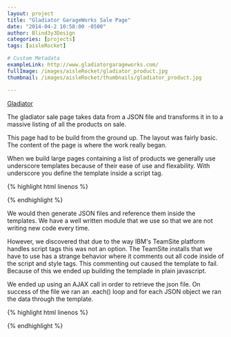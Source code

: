 ```yaml
---
layout: project
title: "Gladiator GarageWorks Sale Page"
date: "2014-04-2 10:58:00 -0500"
author: Blind3y3Design
categories: [projects]
tags: [aisleRocket]

# Custom Metadata
exampleLink: http://www.gladiatorgarageworks.com/
fullImage: /images/aisleRocket/gladiator_product.jpg
thumbnail: /images/aisleRocket/thumbnails/gladiator_product.jpg

---
```


[Gladiator](http://www.gladiatorgarageworks.com/global_Product-Sale.content.html)

The gladiator sale page takes data from a JSON file and transforms it in to a massive listing of all the products on sale.

<!--more-->

This page had to be build from the ground up. The layout was fairly basic. The content of the page is where the work really began.

When we build large pages containing a list of products we generally use underscore templates because of their ease of use and flexability. With underscore you define the template inside a script tag. 

{% highlight html linenos %}
<script type="template">
	//You put your template data here
	<%= Variable %>
</script>
{% endhighlight %}


We would then generate JSON files and reference them inside the templates. We have a well written module that we use so that we are not writing new code every time.

However, we discovered that due to the way IBM's TeamSite platform handles script tags this was not an option. The TeamSite installs that we have to use has a strange behavior where it comments out all code inside of the script and style tags. This commenting out caused the template to fail. Because of this we ended up building the templade in plain javascript.

We ended up using an AJAX call in order to retrieve the json file. On success of the file we ran an .each() loop and for each JSON object we ran the data through the template.

{% highlight html linenos %}
<script type="text/javascript">
	$.ajax({
	    url: 'http://bab4f2fa8b2db81b2242-4d0fcbb069fff5c8ea5214991fa0d577.r83.cf1.rackcdn.com/productSaleJSON/gladiatorSaleProducts.json?callback=?',
	    type: 'GET',
	    crossDomain: true,
	    dataType: 'jsonp',
	    jsonpCallback: 'jsonp_sale_products',
	    success: function(data){
	    	// console.log('success');
	    	if(data.products.length > 4){
	            var html = '';
	            $.each(data.products, function (i, p) {
	            	// console.log(p.ModelNumber);
	                html += (''
						+	'<li id="' + p.ModelNumber + '" class="product ' + p.Category + '">'
						+		'<a class="product-image" href="' + p.PDPURL + '" title="' + p.ProductName + '|'  + p.ModelNumber + '">'
						+			'<img class="lazy" alt="' + p.ProductName + '|' + p.ModelNumber + '" src="' + p.ImageURL + '" width="144"/>'
						+		'</a>'
						+		'<div class="product-information">'
						+			'<a class="product-title" alt="' + p.ProductName + '|' + p.ModelNumber + '">' + p.ProductName + '</a>'
						+			'<p>Model # ' + p.ModelNumber + '</p>'
						+			'<div class="product-prices">'
						+				'<div class="product-sale-price">' + p.SalePrice + '</div>'
						+				'<div class="product-regular-price">was ' + p.MSRPPrice + '</div>'
						+			'</div>'
						+		'</div>'
						+		'<div class="addContainer">'
						+			'<a class="addLink" href="' + p.PDPURL + '" title="Add to tool set | ' + p.ProductName + '|' + p.ModelNumber + '">View</a>'
						+		'</div>'
						+	'</li>'
					);
	       		});
				// console.log(html);
	        	$('.prodWrapper').html(html);
	        }
	        // console.log('template success');
	    },
	    error: function (data) {
	        // console.log('FAIL!');
	    }
	});
</script>
{% endhighlight %}